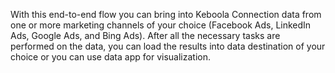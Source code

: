 With this end-to-end flow you can bring into Keboola Connection data from one or more marketing channels of your choice (Facebook Ads, LinkedIn Ads, Google Ads, and Bing Ads). After all the necessary tasks are performed on the data, you can load the results into data destination of your choice or you can use data app for visualization. 